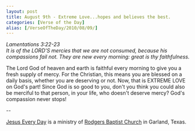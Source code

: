```yaml
---
layout: post
title: August 9th - Extreme Love...hopes and believes the best.
categories: [Verse of the Day]
alias: [/VerseOfTheDay/2010/08/09/]
---
```


_Lamentations 3:22-23  
It is of the LORD'S mercies that we are not consumed, because his
compassions fail not. They are new every morning: great is thy
faithfulness._

The Lord God of heaven and earth is faithful every morning to give
you a fresh supply of mercy. For the Christian, this means you are
blessed on a daily basis, whether you are deserving or not. Now, that
is EXTREME LOVE on God's part! Since God is so good to you, don't you
think you could also be merciful to that person, in your life, who
doesn't deserve mercy? God's compassion never stops!

 --

<a href=http://jesuseveryday.net>Jesus Every Day</a> is a ministry of <a href=http://rodgersbaptist.net>Rodgers Baptist Church</a> in Garland, Texas.
